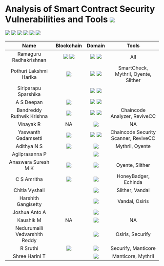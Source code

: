 # Analysis of Smart Contract Security Vulnerabilities and Tools ![](https://img.shields.io/badge/-Live-brightgreen)<br/>

![](https://img.shields.io/badge/Batch-UG21CYS-lightgreen) ![](https://img.shields.io/badge/Batch-PG21CYS-green) 
![](https://img.shields.io/badge/Batch-UG22CYS-lightgreen) ![](https://img.shields.io/badge/Batch-PG21CYS-green) ![](https://img.shields.io/badge/Batch-PhD-darkgreen) ![](https://img.shields.io/badge/-B_RIG-darkgreen)<br/>

| Name | Blockchain | Domain | Tools |
|:----:|:----------:|:------:|:-----:|
| Ramaguru Radhakrishnan | ![](https://img.shields.io/badge/-Ethereum-gold) ![](https://img.shields.io/badge/-Hyperledger_Fabric-brown) | ![](https://img.shields.io/badge/-Research-blue) ![](https://img.shields.io/badge/-Security-brown) | All |
| Pothuri Lakshmi Harika | ![](https://img.shields.io/badge/-Ethereum-gold) | ![](https://img.shields.io/badge/-Research-blue) ![](https://img.shields.io/badge/-Security-brown) | SmartCheck, Mythril, Oyente, Slither | 
| Siriparapu Sparshika |  | ![](https://img.shields.io/badge/-Research-blue) ![](https://img.shields.io/badge/-Security-brown) |  |
| A S Deepan | ![](https://img.shields.io/badge/-Ethereum-gold) | ![](https://img.shields.io/badge/-Research-blue) ![](https://img.shields.io/badge/-Security-brown) |  | 
| Bandreddy Ruthwik Krishna | ![](https://img.shields.io/badge/-Hyperledger_Fabric-brown) | ![](https://img.shields.io/badge/-Research-blue) ![](https://img.shields.io/badge/-Security-brown) | Chaincode Analyzer, ReviveCC |
| Vinayak R | NA | ![](https://img.shields.io/badge/-User_Interface-gold) | NA | 
| Yaswanth Gadamsetti | ![](https://img.shields.io/badge/-Hyperledger_Fabric-brown) | ![](https://img.shields.io/badge/-Research-blue) ![](https://img.shields.io/badge/-Security-brown) | Chaincode Security Scanner, ReviveCC | 
| Adithya N S | ![](https://img.shields.io/badge/-Corda-red) | ![](https://img.shields.io/badge/-Research-blue) | Mythril, Oyente |
| Agilprasanna P |  | ![](https://img.shields.io/badge/-Security-brown) | | 
| Anaswara Suresh M K  | ![](https://img.shields.io/badge/-Corda-red) | ![](https://img.shields.io/badge/-Security-brown) | Oyente, Slither |
| C S Amritha | ![](https://img.shields.io/badge/-Corda-red) | ![](https://img.shields.io/badge/-Research-blue) | HoneyBadger, Echinda |
| Chitla Vyshali | |  ![](https://img.shields.io/badge/-Security-brown) | Slither, Vandal |
| Harshith Gangisetty | | ![](https://img.shields.io/badge/-Research-blue) | Vandal, Osiris |
| Joshua Anto A | | ![](https://img.shields.io/badge/-Security-brown) |  |
| Kaushik M | NA | ![](https://img.shields.io/badge/-User_Interface-gold) | NA | 
| Nedurumalli Vedvarshith Reddy | | ![](https://img.shields.io/badge/-Research-blue) | Osiris, Securify | 
| R Sruthi | ![](https://img.shields.io/badge/-Corda-red) | ![](https://img.shields.io/badge/-Research-blue) | Securify, Manticore |
| Shree Harini T |  | ![](https://img.shields.io/badge/-Security-brown) | Manticore, Mythril | 

